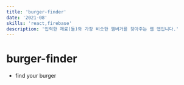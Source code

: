 ```yaml
---
title: 'burger-finder'
date: '2021-08'
skills: 'react,firebase'
description: '입력한 재료(들)와 가장 비슷한 햄버거를 찾아주는 웹 앱입니다.'
---
```


# burger-finder

- find your burger